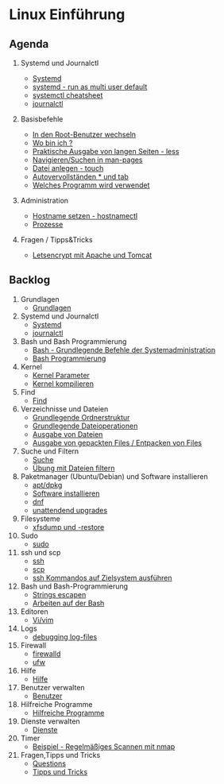 # Linux Einführung 

## Agenda

 1. Systemd und Journalctl  
     * [Systemd](systemd.md)
     * [systemd - run as multi user default](systemd/run-as-mult-user-default.md)
     * [systemctl cheatsheet](/systemd/systemctl-cheatsheet.md)
     * [journalctl](journalctl.md)

 1. Basisbefehle
     * [In den Root-Benutzer wechseln](sudo.md)  
     * [Wo bin ich ?](pwd.md)
     * [Praktische Ausgabe von langen Seiten - less](less.md) 
     * [Navigieren/Suchen in man-pages](man.md)
     * [Datei anlegen - touch](touch.md)
     * [Autovervollständen * und tab](autocomplete.md) 
     * [Welches Programm wird verwendet](which.md)
 
 1. Administration
    * [Hostname setzen - hostnamectl](/hostnamectl.md) 
    * [Prozesse](/prozesse.md)

 1. Fragen / Tipps&Tricks 
    * [Letsencrypt mit Apache und Tomcat](/tipps_tricks/lets_encrypt_apache_tomcat.md)

## Backlog 

  1. Grundlagen
     * [Grundlagen](grundlagen.md)
  1. Systemd und Journalctl  
     * [Systemd](systemd.md)
     * [journalctl](journalctl.md)
  1. Bash und Bash Programmierung 
     * [Bash - Grundlegende Befehle der Systemadministration](grundlegende-befehle.md)
     * [Bash Programmierung](bash-programmierung.md)
  1. Kernel
     * [Kernel Parameter](kernel-params.md)
     * [Kernel kompilieren](kernel-kompilieren.md)
  1. Find
     * [Find](find.md)
  1. Verzeichnisse und Dateien 
     * [Grundlegende Ordnerstruktur](grundlegende-ordnerstruktur-fhs.md)
     * [Grundlegende Dateioperationen](grundlegende-dateioperationen.md)
     * [Ausgabe von Dateien](ausgabe-von-dateien.md)
     * [Ausgabe von gepackten Files / Entpacken von Files](ausgabe-gepackte-files.md)
  1. Suche und Filtern 
     * [Suche](suche.md)
     * [Übung mit Dateien filtern](uebung-dateien.md) 
  1. Paketmanager (Ubuntu/Debian) und Software installieren
     * [apt/dpkg](dpkg-apt.md)
     * [Software installieren](software-installieren.md)
     * [dnf](dnf.md) 
     * [unattendend upgrades](unattended-upgrades.md)
  1. Filesysteme  
     * [xfsdump und -restore](xfsdump-und-restore.md) 
  1. Sudo 
     * [sudo](sudo.md)
  1. ssh und scp 
     * [ssh](ssh.md) 
     * [scp](scp.md)
     * [ssh Kommandos auf Zielsystem ausführen](ssh-commands.md) 
  1. Bash und Bash-Programmierung 
     * [Strings escapen](strings-escapen.md)
     * [Arbeiten auf der Bash](arbeiten-auf-der-bash.md)
  1. Editoren
     * [Vi/vim](vi.md)
  1. Logs 
     * [debugging log-files ](debugging-logs.md) 
  1. Firewall
     * [firewalld](firewalld.md)
     * [ufw](ufw.md) 
  1. Hilfe 
     * [Hilfe](hilfe.md)
  1. Benutzer verwalten 
     * [Benutzer](benutzer.md)
  1. Hilfreiche Programme 
     * [Hilfreiche Programme](hilfreiche-programme.md) 
  1. Dienste verwalten 
     * [Dienste](dienste.md) 
  1. Timer 
     * [Beispiel - Regelmäßiges Scannen mit nmap](nmap-timer.md)  
  1. Fragen,Tipps und Tricks
     * [Questions](questions.md)
     * [Tipps und Tricks](tipps-tricks.md) 

